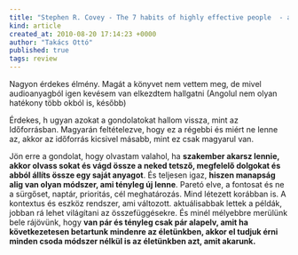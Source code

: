 ```yaml
---
title: "Stephen R. Covey - The 7 habits of highly effective people  - audiobook"
kind: article
created_at: 2010-08-20 17:14:23 +0000
author: "Takács Ottó"
published: true
tags: review
---
```

Nagyon érdekes élmény. Magát a könyvet nem vettem meg, de mivel audioanyagból igen kevésem van elkezdtem hallgatni (Angolul nem olyan hatékony több okból is, később)

Érdekes, h ugyan azokat a gondolatokat hallom vissza, mint az Időforrásban. Magyarán feltételezve, hogy ez a régebbi és miért ne lenne az, akkor az időforrás kicsivel másabb, mint ez csak magyarul van.

Jön erre a gondolat, hogy olvastam valahol, ha  __szakember akarsz lennie, akkor olvass sokat és vágd össze a neked tetsző, megfelelő dolgokat és abból állíts össze egy saját anyagot__. És teljesen igaz, __hiszen manapság alig van olyan módszer, ami tényleg új lenne__. Paretó elve, a fontosat és ne a sürgőset, naptár, prioritás, cél meghatározás. Mind létezett korábban is. A kontextus és eszköz rendszer, ami változott. aktuálisabbak lettek a példák, jobban rá lehet világítani az összefüggésekre. És minél mélyebbre merülünk bele rájövünk, hogy __van pár és tényleg csak pár alapelv, amit ha következetesen betartunk mindenre az életünkben, akkor el tudjuk érni minden csoda módszer nélkül is az életünkben azt, amit akarunk.__

<!--break-->

<div class='old-comments'></div>